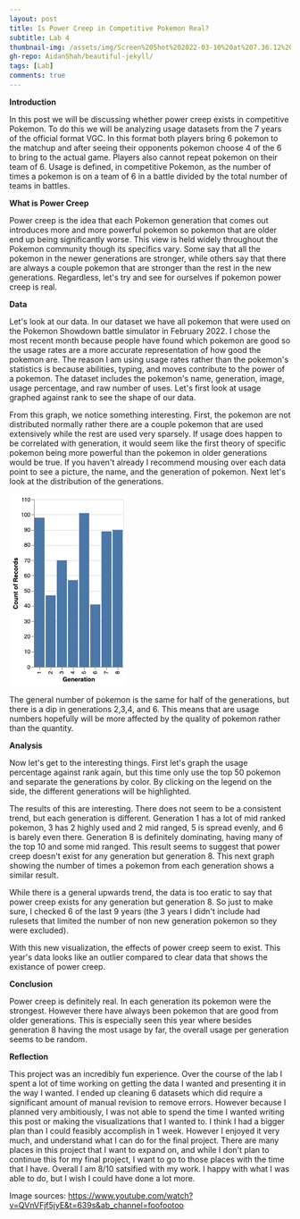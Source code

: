 ```yaml
---
layout: post
title: Is Power Creep in Competitive Pokemon Real?
subtitle: Lab 4
thumbnail-img: /assets/img/Screen%20Shot%202022-03-10%20at%207.36.12%20PM.png
gh-repo: AidanShah/beautiful-jekyll/
tags: [Lab]
comments: true
---
```


**Introduction**

In this post we will be discussing whether power creep exists in competitive Pokemon. To do this we will be analyzing usage datasets from the 7 years of the official format VGC. In this format both players bring 6 pokemon to the matchup and after seeing their opponents pokemon choose 4 of the 6 to bring to the actual game. Players also cannot repeat pokemon on their team of 6. Usage is defined, in competitive Pokemon, as the number of times a pokemon is on a team of 6 in a battle divided by the total number of teams in battles. 


**What is Power Creep**

Power creep is the idea that each Pokemon generation that comes out introduces more and more powerful pokemon so pokemon that are older end up being significantly worse. This view is held widely throughout the Pokemon community though its specifics vary. Some say that all the pokemon in the newer generations are stronger, while others say that there are always a couple pokemon that are stronger than the rest in the new generations. Regardless, let's try and see for ourselves if pokemon power creep is real.

**Data**

Let's look at our data. In our dataset we have all pokemon that were used on the Pokemon Showdown battle simulator in February 2022. I chose the most recent month because people have found which pokemon are good so the usage rates are a more accurate representation of how good the pokemon are. The reason I am using usage rates rather than the pokemon's statistics is because abilities, typing, and moves contribute to the power of a pokemon. The dataset includes the pokemon's name, generation, image, usage percentage, and raw number of uses. Let's first look at usage graphed against rank to see the shape of our data.



From this graph, we notice something interesting. First, the pokemon are not distributed normally rather there are a couple pokemon that are used extensively while the rest are used very sparsely. If usage does happen to be correlated with generation, it would seem like the first theory of specific pokemon being more powerful than the pokemon in older generations would be true. If you haven't already I recommend mousing over each data point to see a picture, the name, and the generation of pokemon. Next let's look at the distribution of the generations.

![hist](https://github.com/AidanShah/beautiful-jekyll/blob/master/assets/img/pokehist.png?raw=true)

The general number of pokemon is the same for half of the generations, but there is a dip in generations 2,3,4, and 6. This means that are usage numbers hopefully will be more affected by the quality of pokemon rather than the quantity.

**Analysis**

Now let's get to the interesting things. First let's graph the usage percentage against rank again, but this time only use the top 50 pokemon and separate the generations by color. By clicking on the legend on the side, the different generations will be highlighted.



The results of this are interesting. There does not seem to be a consistent trend, but each generation is different. Generation 1 has a lot of mid ranked pokemon, 3 has 2 highly used and 2 mid ranged, 5 is spread evenly, and 6 is barely even there. Generation 8 is definitely dominating, having many of the top 10 and some mid ranged. This result seems to suggest that power creep doesn't exist for any generation but generation 8. This next graph showing the number of times a pokemon from each generation shows a similar result.



While there is a general upwards trend, the data is too eratic to say that power creep exists for any generation but generation 8. So just to make sure, I checked 6 of the last 9 years (the 3 years I didn't include had rulesets that limited the number of non new generation pokemon so they were excluded).



With this new visualization, the effects of power creep seem to exist. This year's data looks like an outlier compared to clear data that shows the existance of power creep. 

**Conclusion**

Power creep is definitely real. In each generation its pokemon were the strongest. However there have always been pokemon that are good from older generations. This is especially seen this year where besides generation 8 having the most usage by far, the overall usage per generation seems to be random. 

**Reflection**

This project was an incredibly fun experience. Over the course of the lab I spent a lot of time working on getting the data I wanted and presenting it in the way I wanted. I ended up cleaning 6 datasets which did require a significant amount of manual revision to remove errors. However because I planned very ambitiously, I was not able to spend the time I wanted writing this post or making the visualizations that I wanted to. I think I had a bigger plan than I could feasibly accomplish in 1 week. However I enjoyed it very much, and understand what I can do for the final project. There are many places in this project that I want to expand on, and while I don't plan to continue this for my final project, I want to go to those places with the time that I have. Overall I am 8/10 satsified with my work. I happy with what I was able to do, but I wish I could have done a lot more.

Image sources: https://www.youtube.com/watch?v=QVnVFjf5jyE&t=639s&ab_channel=foofootoo
